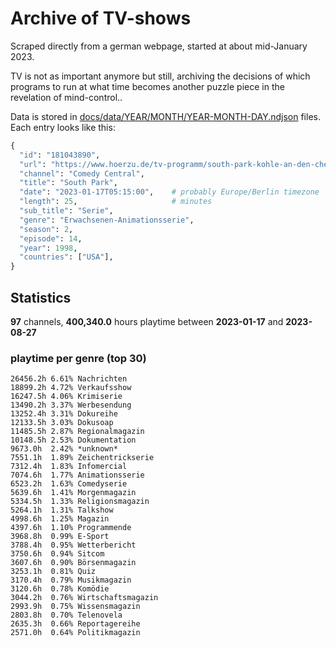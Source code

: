 # Archive of TV-shows

Scraped directly from a german webpage, started at about mid-January 2023.

TV is not as important anymore but still, archiving the decisions of which programs to run at what time
becomes another puzzle piece in the revelation of mind-control.. 

Data is stored in [docs/data/YEAR/MONTH/YEAR-MONTH-DAY.ndjson](docs/data/) files. 
Each entry looks like this:

```python
{
  "id": "181043890", 
  "url": "https://www.hoerzu.de/tv-programm/south-park-kohle-an-den-chefkoch/bid_181043890/", 
  "channel": "Comedy Central", 
  "title": "South Park", 
  "date": "2023-01-17T05:15:00",    # probably Europe/Berlin timezone 
  "length": 25,                     # minutes 
  "sub_title": "Serie", 
  "genre": "Erwachsenen-Animationsserie", 
  "season": 2, 
  "episode": 14, 
  "year": 1998, 
  "countries": ["USA"],
}
```

## Statistics

**97** channels, **400,340.0** hours playtime between **2023-01-17** and **2023-08-27**


### playtime per genre (top 30)

    26456.2h 6.61% Nachrichten
    18899.2h 4.72% Verkaufsshow
    16247.5h 4.06% Krimiserie
    13490.2h 3.37% Werbesendung
    13252.4h 3.31% Dokureihe
    12133.5h 3.03% Dokusoap
    11485.5h 2.87% Regionalmagazin
    10148.5h 2.53% Dokumentation
    9673.0h  2.42% *unknown*
    7551.1h  1.89% Zeichentrickserie
    7312.4h  1.83% Infomercial
    7074.6h  1.77% Animationsserie
    6523.2h  1.63% Comedyserie
    5639.6h  1.41% Morgenmagazin
    5334.5h  1.33% Religionsmagazin
    5264.1h  1.31% Talkshow
    4998.6h  1.25% Magazin
    4397.6h  1.10% Programmende
    3968.8h  0.99% E-Sport
    3788.4h  0.95% Wetterbericht
    3750.6h  0.94% Sitcom
    3607.6h  0.90% Börsenmagazin
    3253.1h  0.81% Quiz
    3170.4h  0.79% Musikmagazin
    3120.6h  0.78% Komödie
    3044.2h  0.76% Wirtschaftsmagazin
    2993.9h  0.75% Wissensmagazin
    2803.8h  0.70% Telenovela
    2635.3h  0.66% Reportagereihe
    2571.0h  0.64% Politikmagazin
